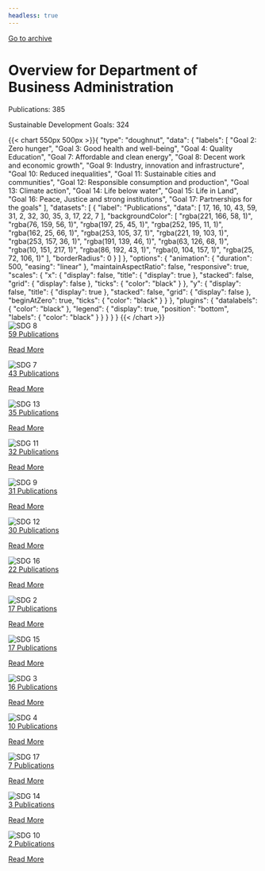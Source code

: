 ```yaml
---
headless: true
---
```

<a id="archive-url" href="{{< params subfolder >}}en/archive/?&collection=CTRDFJPK">Go to archive</a>
<h1>Overview for Department of Business Administration</h1>
<div id="stats-descriptives">
<p>Publications: <span class="stats-n">385</span></p>
<p>Sustainable Development Goals: <span class="stats-n">324</span></p>
</div>
<div class="stats-graphs">
<div>{{< chart 550px 500px >}}{
    "type": "doughnut",
    "data": {
        "labels": [
            "Goal 2: Zero hunger",
            "Goal 3: Good health and well-being",
            "Goal 4: Quality Education",
            "Goal 7: Affordable and clean energy",
            "Goal 8: Decent work and economic growth",
            "Goal 9: Industry, innovation and infrastructure",
            "Goal 10: Reduced inequalities",
            "Goal 11: Sustainable cities and communities",
            "Goal 12: Responsible consumption and production",
            "Goal 13: Climate action",
            "Goal 14: Life below water",
            "Goal 15: Life in Land",
            "Goal 16: Peace, Justice and strong institutions",
            "Goal 17: Partnerships for the goals"
        ],
        "datasets": [
            {
                "label": "Publications",
                "data": [
                    17,
                    16,
                    10,
                    43,
                    59,
                    31,
                    2,
                    32,
                    30,
                    35,
                    3,
                    17,
                    22,
                    7
                ],
                "backgroundColor": [
                    "rgba(221, 166, 58, 1)",
                    "rgba(76, 159, 56, 1)",
                    "rgba(197, 25, 45, 1)",
                    "rgba(252, 195, 11, 1)",
                    "rgba(162, 25, 66, 1)",
                    "rgba(253, 105, 37, 1)",
                    "rgba(221, 19, 103, 1)",
                    "rgba(253, 157, 36, 1)",
                    "rgba(191, 139, 46, 1)",
                    "rgba(63, 126, 68, 1)",
                    "rgba(10, 151, 217, 1)",
                    "rgba(86, 192, 43, 1)",
                    "rgba(0, 104, 157, 1)",
                    "rgba(25, 72, 106, 1)"
                ],
                "borderRadius": 0
            }
        ]
    },
    "options": {
        "animation": {
            "duration": 500,
            "easing": "linear"
        },
        "maintainAspectRatio": false,
        "responsive": true,
        "scales": {
            "x": {
                "display": false,
                "title": {
                    "display": true
                },
                "stacked": false,
                "grid": {
                    "display": false
                },
                "ticks": {
                    "color": "black"
                }
            },
            "y": {
                "display": false,
                "title": {
                    "display": true
                },
                "stacked": false,
                "grid": {
                    "display": false
                },
                "beginAtZero": true,
                "ticks": {
                    "color": "black"
                }
            }
        },
        "plugins": {
            "datalabels": {
                "color": "black"
            },
            "legend": {
                "display": true,
                "position": "bottom",
                "labels": {
                    "color": "black"
                }
            }
        }
    }
}
{{< /chart >}}</div>
</div>
<div id="sdg-overview">
  <div class="sdg-container"><div id="sdg8" class="sdg"> <img src="{{< params subfolder >}}images/sdg/sdg08_en.png" class="image" alt="SDG 8"> <div class="sdg-overlay"> <a href="{{< params subfolder >}}en/archive/?sdg=8&collection=CTRDFJPK#archive" class="sdg-publication-count"><span>59</span> Publications</a> <p><a href="https://sdgs.un.org/goals/goal8" class="sdg-read-more">Read More</a></p> </div> </div><div id="sdg7" class="sdg"> <img src="{{< params subfolder >}}images/sdg/sdg07_en.png" class="image" alt="SDG 7"> <div class="sdg-overlay"> <a href="{{< params subfolder >}}en/archive/?sdg=7&collection=CTRDFJPK#archive" class="sdg-publication-count"><span>43</span> Publications</a> <p><a href="https://sdgs.un.org/goals/goal7" class="sdg-read-more">Read More</a></p> </div> </div><div id="sdg13" class="sdg"> <img src="{{< params subfolder >}}images/sdg/sdg13_en.png" class="image" alt="SDG 13"> <div class="sdg-overlay"> <a href="{{< params subfolder >}}en/archive/?sdg=13&collection=CTRDFJPK#archive" class="sdg-publication-count"><span>35</span> Publications</a> <p><a href="https://sdgs.un.org/goals/goal13" class="sdg-read-more">Read More</a></p> </div> </div><div id="sdg11" class="sdg"> <img src="{{< params subfolder >}}images/sdg/sdg11_en.png" class="image" alt="SDG 11"> <div class="sdg-overlay"> <a href="{{< params subfolder >}}en/archive/?sdg=11&collection=CTRDFJPK#archive" class="sdg-publication-count"><span>32</span> Publications</a> <p><a href="https://sdgs.un.org/goals/goal11" class="sdg-read-more">Read More</a></p> </div> </div><div id="sdg9" class="sdg"> <img src="{{< params subfolder >}}images/sdg/sdg09_en.png" class="image" alt="SDG 9"> <div class="sdg-overlay"> <a href="{{< params subfolder >}}en/archive/?sdg=9&collection=CTRDFJPK#archive" class="sdg-publication-count"><span>31</span> Publications</a> <p><a href="https://sdgs.un.org/goals/goal9" class="sdg-read-more">Read More</a></p> </div> </div><div id="sdg12" class="sdg"> <img src="{{< params subfolder >}}images/sdg/sdg12_en.png" class="image" alt="SDG 12"> <div class="sdg-overlay"> <a href="{{< params subfolder >}}en/archive/?sdg=12&collection=CTRDFJPK#archive" class="sdg-publication-count"><span>30</span> Publications</a> <p><a href="https://sdgs.un.org/goals/goal12" class="sdg-read-more">Read More</a></p> </div> </div><div id="sdg16" class="sdg"> <img src="{{< params subfolder >}}images/sdg/sdg16_en.png" class="image" alt="SDG 16"> <div class="sdg-overlay"> <a href="{{< params subfolder >}}en/archive/?sdg=16&collection=CTRDFJPK#archive" class="sdg-publication-count"><span>22</span> Publications</a> <p><a href="https://sdgs.un.org/goals/goal16" class="sdg-read-more">Read More</a></p> </div> </div><div id="sdg2" class="sdg"> <img src="{{< params subfolder >}}images/sdg/sdg02_en.png" class="image" alt="SDG 2"> <div class="sdg-overlay"> <a href="{{< params subfolder >}}en/archive/?sdg=2&collection=CTRDFJPK#archive" class="sdg-publication-count"><span>17</span> Publications</a> <p><a href="https://sdgs.un.org/goals/goal2" class="sdg-read-more">Read More</a></p> </div> </div><div id="sdg15" class="sdg"> <img src="{{< params subfolder >}}images/sdg/sdg15_en.png" class="image" alt="SDG 15"> <div class="sdg-overlay"> <a href="{{< params subfolder >}}en/archive/?sdg=15&collection=CTRDFJPK#archive" class="sdg-publication-count"><span>17</span> Publications</a> <p><a href="https://sdgs.un.org/goals/goal15" class="sdg-read-more">Read More</a></p> </div> </div><div id="sdg3" class="sdg"> <img src="{{< params subfolder >}}images/sdg/sdg03_en.png" class="image" alt="SDG 3"> <div class="sdg-overlay"> <a href="{{< params subfolder >}}en/archive/?sdg=3&collection=CTRDFJPK#archive" class="sdg-publication-count"><span>16</span> Publications</a> <p><a href="https://sdgs.un.org/goals/goal3" class="sdg-read-more">Read More</a></p> </div> </div><div id="sdg4" class="sdg"> <img src="{{< params subfolder >}}images/sdg/sdg04_en.png" class="image" alt="SDG 4"> <div class="sdg-overlay"> <a href="{{< params subfolder >}}en/archive/?sdg=4&collection=CTRDFJPK#archive" class="sdg-publication-count"><span>10</span> Publications</a> <p><a href="https://sdgs.un.org/goals/goal4" class="sdg-read-more">Read More</a></p> </div> </div><div id="sdg17" class="sdg"> <img src="{{< params subfolder >}}images/sdg/sdg17_en.png" class="image" alt="SDG 17"> <div class="sdg-overlay"> <a href="{{< params subfolder >}}en/archive/?sdg=17&collection=CTRDFJPK#archive" class="sdg-publication-count"><span>7</span> Publications</a> <p><a href="https://sdgs.un.org/goals/goal17" class="sdg-read-more">Read More</a></p> </div> </div><div id="sdg14" class="sdg"> <img src="{{< params subfolder >}}images/sdg/sdg14_en.png" class="image" alt="SDG 14"> <div class="sdg-overlay"> <a href="{{< params subfolder >}}en/archive/?sdg=14&collection=CTRDFJPK#archive" class="sdg-publication-count"><span>3</span> Publications</a> <p><a href="https://sdgs.un.org/goals/goal14" class="sdg-read-more">Read More</a></p> </div> </div><div id="sdg10" class="sdg"> <img src="{{< params subfolder >}}images/sdg/sdg10_en.png" class="image" alt="SDG 10"> <div class="sdg-overlay"> <a href="{{< params subfolder >}}en/archive/?sdg=10&collection=CTRDFJPK#archive" class="sdg-publication-count"><span>2</span> Publications</a> <p><a href="https://sdgs.un.org/goals/goal10" class="sdg-read-more">Read More</a></p> </div> </div></div>
</div>
